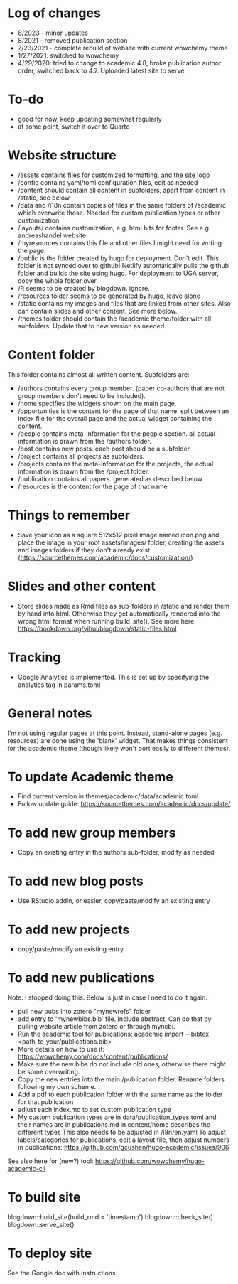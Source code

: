 # Log of changes
* 8/2023 - minor updates
* 8/2021 - removed publication section
* 7/23/2021 - complete rebuild of website with current wowchemy theme
* 1/27/2021: switched to wowchemy
* 4/29/2020: tried to change to academic 4.8, broke publication author order, switched back to 4.7. Uploaded latest site to serve.

# To-do
* good for now, keep updating somewhat regularly
* at some point, switch it over to Quarto


# Website structure
* /assets contains files for customized formatting, and the site logo
* /config contains yaml/toml configuration files, edit as needed
* /content should contain all content in subfolders, apart from content in /static, see below
* /data and /i18n contain copies of files in the same folders of /academic which overwrite those. Needed for custom publication types or other customization
* /layouts/ contains customization, e.g. html bits for footer. See e.g. andreashandel website
* /myresources contains this file and other files I might need for writing the page.
* /public is the folder created by hugo for deployment. Don't edit. This folder is not synced over to github! Netlify automatically pulls the github folder and builds the site using hugo. For deployment to UGA server, copy the whole folder over.
* /R seems to be created by blogdown. ignore.
* /resources folder seems to be generated by hugo, leave alone
* /static contains my images and files that are linked from other sites. Also can contain slides and other content. See more below.
* /themes folder should contain the /academic theme/folder with all subfolders. Update that to new version as needed.

# Content folder
This folder contains almost all written content. Subfolders are:
* /authors contains every group member. (paper co-authors that are not group members don't need to be included).
* /home specifies the widgets shown on the main page.
* /opportunities is the content for the page of that name. split between an index file for the overall page and the actual widget containing the content.
* /people contains meta-information for the people section. all actual information is drawn from the /authors folder.
* /post contains new posts. each post should be a subfolder.
* /project contains all projects as subfolders.
* /projects contains the meta-information for the projects, the actual information is drawn from the /project folder.
* /publication contains all papers. generated as described below.
* /resources is the content for the page of that name

# Things to remember
* Save your icon as a square 512x512 pixel image named icon.png and place the image in your root assets/images/ folder, creating the assets and images folders if they don't already exist. (https://sourcethemes.com/academic/docs/customization/)

# Slides and other content
* Store slides made as Rmd files as sub-folders in /static and render them by hand into html. Otherwise they get automatically rendered into the wrong html format when running build_site(). See more here:
https://bookdown.org/yihui/blogdown/static-files.html

# Tracking
* Google Analytics is implemented. This is set up by specifying the analytics tag in params.toml

# General notes
I'm not using regular pages at this point. Instead, stand-alone pages (e.g. resources) are done using the 'blank' widget. That makes things consistent for the academic theme (though likely won't port easily to different themes).

# To update Academic theme
* Find current version in themes/academic/data/academic.toml
* Fullow update guide: https://sourcethemes.com/academic/docs/update/

# To add new group members
* Copy an existing entry in the authors sub-folder, modify as needed

# To add new blog posts
* Use RStudio addin, or easier, copy/paste/modify an existing entry 

# To add new projects
* copy/paste/modify an existing entry 

# To add new publications 

Note: I stopped doing this. Below is just in case I need to do it again.

* pull new pubs into zotero "mynewrefs" folder 
* add entry to 'mynewbibs.bib' file. Include abstract. Can do that by pulling website article from zotero or through myncbi.
* Run the academic tool for publications: academic import --bibtex <path_to_your/publications.bib>
* More details on how to use it: https://wowchemy.com/docs/content/publications/
* Make sure the new bibs do not include old ones, otherwise there might be some overwriting.
* Copy the new entries into the main /publication folder. Rename folders following my own scheme.
* Add a pdf to each publication folder with the same name as the folder for that publication
* adjust each index.md to set custom publication type 
* My custom publication types are in data/publication_types.toml and their names are in publications.md in content/home describes the different types
This also needs to be adjusted in /i8n/en.yaml
To adjust labels/categories for publications, edit a layout file, then adjust numbers in publications:
https://github.com/gcushen/hugo-academic/issues/906

See also here for (new?) tool:
https://github.com/wowchemy/hugo-academic-cli

# To build site
blogdown::build_site(build_rmd = 'timestamp')
blogdown::check_site()
blogdown::serve_site() 

# To deploy site
See the Google doc with instructions

 


